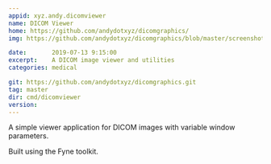 ```yaml
---
appid: xyz.andy.dicomviewer
name: DICOM Viewer
home: https://github.com/andydotxyz/dicomgraphics/
img: https://github.com/andydotxyz/dicomgraphics/blob/master/screenshot.png?raw=true

date:       2019-07-13 9:15:00
excerpt:    A DICOM image viewer and utilities
categories: medical

git: https://github.com/andydotxyz/dicomgraphics.git
tag: master
dir: cmd/dicomviewer
version: 
---
```


A simple viewer application for DICOM images with variable window parameters.

Built using the Fyne toolkit.

